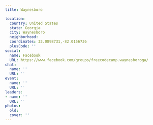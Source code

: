 ```yaml
---
title: Waynesboro

location:
  country: United States
  state: Georgia
  city: Waynesboro
  neighborhood: 
  coordinates: 33.0898731,-82.0156736
  plusCode: ''
social:
  name: Facebook
  URL: https://www.facebook.com/groups/freecodecamp.waynesboroga/
chat:
  name: ''
  URL: ''
event:
  name: ''
  URL: ''
leaders:
- name: ''
  URL: ''
photos:
  old: 
  cover: ''
---
```

